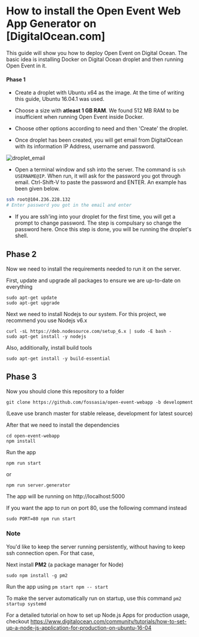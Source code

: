 # How to install the Open Event Web App Generator on [DigitalOcean.com]

This guide will show you how to deploy Open Event on Digital Ocean. The basic idea is installing Docker on Digital Ocean droplet and then running Open Event in it.

#### Phase 1

* Create a droplet with Ubuntu x64 as the image. At the time of writing this guide, Ubuntu 16.04.1 was used.

* Choose a size with **atleast 1 GB RAM**. We found 512 MB RAM to be insufficient when running Open Event inside Docker.

* Choose other options according to need and then 'Create' the droplet.

* Once droplet has been created, you will get email from DigitalOcean with its information IP Address, username and password.

![droplet_email](https://cloud.githubusercontent.com/assets/4047597/17770515/e2ea6f4c-655b-11e6-9211-78257a083e82.png)

* Open a terminal window and ssh into the server. The command is `ssh USERNAME@IP`. When run, it will ask for the password you got through email. Ctrl-Shift-V to paste the password and ENTER. An example has been given below.

```bash
ssh root@104.236.228.132
# Enter password you got in the email and enter
```

* If you are ssh'ing into your droplet for the first time, you will get a prompt to change password. The step is compulsary so change the password here.
Once this step is done, you will be running the droplet's shell.

## Phase 2 
Now we need to install the requirements needed to run it on the server. 

First, update and upgrade all packages to ensure we are up-to-date on everything 

```shell
sudo apt-get update
sudo apt-get upgrade
```

Next we need to install Nodejs to our system. For this project, we recommend you use Nodejs v6.x

```shell
curl -sL https://deb.nodesource.com/setup_6.x | sudo -E bash - 
sudo apt-get install -y nodejs
```

Also, additionally, install build tools

```shell
sudo apt-get install -y build-essential
```


## Phase 3 

Now you should clone this repository to a folder 

```shell
git clone https://github.com/fossasia/open-event-webapp -b development
```
(Leave use branch master for stable release, development for latest source) 

After that we need to install the dependencies

```shell
cd open-event-webapp
npm install 
```

Run the app

```shell
npm run start
```
or
```shell
npm run server.generator
```

The app will be running on http://localhost:5000

If you want the app to run on port 80, use the following command instead
```shell
sudo PORT=80 npm run start
```

### Note
You'd like to keep the server running persistently, without having to keep ssh connection open. For that case,   

Next install **PM2** (a package manager for Node)    
```shell
sudo npm install -g pm2
```    


Run the app using `pm start npm -- start`

To make the server automatically run on startup, use this command `pm2 startup systemd`

For a detailed tutorial on how to set up Node.js Apps for production usage, checkout https://www.digitalocean.com/community/tutorials/how-to-set-up-a-node-js-application-for-production-on-ubuntu-16-04
